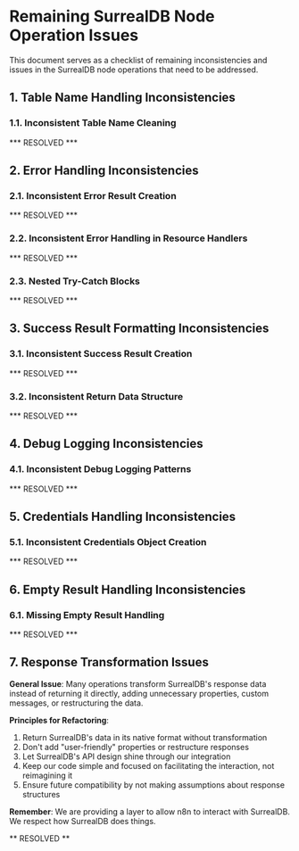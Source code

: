 
# Remaining SurrealDB Node Operation Issues

This document serves as a checklist of remaining inconsistencies and issues in the SurrealDB node operations that need to be addressed.

## 1. Table Name Handling Inconsistencies

### 1.1. Inconsistent Table Name Cleaning
*** RESOLVED ***

## 2. Error Handling Inconsistencies

### 2.1. Inconsistent Error Result Creation
*** RESOLVED ***

### 2.2. Inconsistent Error Handling in Resource Handlers
*** RESOLVED ***

### 2.3. Nested Try-Catch Blocks
*** RESOLVED ***

## 3. Success Result Formatting Inconsistencies

### 3.1. Inconsistent Success Result Creation
*** RESOLVED ***

### 3.2. Inconsistent Return Data Structure
*** RESOLVED ***

## 4. Debug Logging Inconsistencies

### 4.1. Inconsistent Debug Logging Patterns
*** RESOLVED ***

## 5. Credentials Handling Inconsistencies

### 5.1. Inconsistent Credentials Object Creation
*** RESOLVED ***

## 6. Empty Result Handling Inconsistencies

### 6.1. Missing Empty Result Handling
*** RESOLVED ***

## 7. Response Transformation Issues

**General Issue**: Many operations transform SurrealDB's response data instead of returning it directly, adding unnecessary properties, custom messages, or restructuring the data.

**Principles for Refactoring**:
1. Return SurrealDB's data in its native format without transformation
2. Don't add "user-friendly" properties or restructure responses
3. Let SurrealDB's API design shine through our integration
4. Keep our code simple and focused on facilitating the interaction, not reimagining it
5. Ensure future compatibility by not making assumptions about response structures

**Remember**: We are providing a layer to allow n8n to interact with SurrealDB. We respect how SurrealDB does things.

** RESOLVED **

